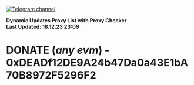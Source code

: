 [![Telegram channel](https://img.shields.io/endpoint?url=https://runkit.io/damiankrawczyk/telegram-badge/branches/master?url=https://t.me/n4z4v0d)](https://t.me/n4z4v0d) 

**Dynamic Updates Proxy List with Proxy Checker**  
**Last Updated: 18.12.23 23:09**

# DONATE (_any evm_) - 0xDEADf12DE9A24b47Da0a43E1bA70B8972F5296F2

